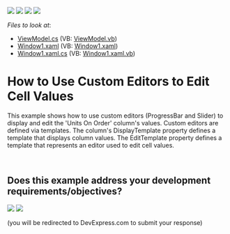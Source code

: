 <!-- default badges list -->
![](https://img.shields.io/endpoint?url=https://codecentral.devexpress.com/api/v1/VersionRange/128653470/12.2.4%2B)
[![](https://img.shields.io/badge/Open_in_DevExpress_Support_Center-FF7200?style=flat-square&logo=DevExpress&logoColor=white)](https://supportcenter.devexpress.com/ticket/details/E1596)
[![](https://img.shields.io/badge/📖_How_to_use_DevExpress_Examples-e9f6fc?style=flat-square)](https://docs.devexpress.com/GeneralInformation/403183)
[![](https://img.shields.io/badge/💬_Leave_Feedback-feecdd?style=flat-square)](#does-this-example-address-your-development-requirementsobjectives)
<!-- default badges end -->
<!-- default file list -->
*Files to look at*:

* [ViewModel.cs](./CS/ViewModel.cs) (VB: [ViewModel.vb](./VB/ViewModel.vb))
* [Window1.xaml](./CS/Window1.xaml) (VB: [Window1.xaml](./VB/Window1.xaml))
* [Window1.xaml.cs](./CS/Window1.xaml.cs) (VB: [Window1.xaml.vb](./VB/Window1.xaml.vb))
<!-- default file list end -->
# How to Use Custom Editors to Edit Cell Values


<p>This example shows how to use custom editors (ProgressBar and Slider) to display and edit the 'Units On Order' column's values. Custom editors are defined via templates. The column's DisplayTemplate property defines a template that displays column values. The EditTemplate property defines a template that represents an editor used to edit cell values.</p>

<br/>


<!-- feedback -->
## Does this example address your development requirements/objectives?

[<img src="https://www.devexpress.com/support/examples/i/yes-button.svg"/>](https://www.devexpress.com/support/examples/survey.xml?utm_source=github&utm_campaign=wpf-data-grid-use-custom-editors-to-edit-cell-values&~~~was_helpful=yes) [<img src="https://www.devexpress.com/support/examples/i/no-button.svg"/>](https://www.devexpress.com/support/examples/survey.xml?utm_source=github&utm_campaign=wpf-data-grid-use-custom-editors-to-edit-cell-values&~~~was_helpful=no)

(you will be redirected to DevExpress.com to submit your response)
<!-- feedback end -->
